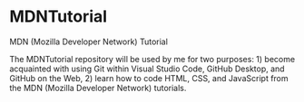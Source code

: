 # MDNTutorial
MDN (Mozilla Developer Network) Tutorial

The MDNTutorial repository will be used by me for two purposes: 1) become acquainted with using Git within Visual Studio Code, GitHub Desktop, and
GitHub on the Web, 2) learn how to code HTML, CSS, and JavaScript from the MDN (Mozilla Developer Network) tutorials.